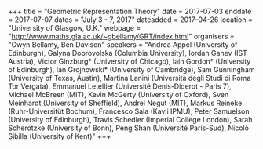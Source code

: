 +++
title = "Geometric Representation Theory"
date = 2017-07-03
enddate = 2017-07-07
dates = "July 3 - 7, 2017"
dateadded = 2017-04-26
location = "University of Glasgow, U.K."
webpage = "http://www.maths.gla.ac.uk/~gbellamy/GRT/index.html"
organisers = "Gwyn Bellamy, Ben Davison"
speakers = "Andrea Appel (University of Edinburgh), Galyna Dobrovolska (Columbia University), Iordan Ganev (IST Austria), Victor Ginzburg* (University of Chicago), Iain Gordon* (University of Edinburgh), Ian Grojnowski* (University of Cambridge), Sam Gunningham (University of Texas, Austin), Martina Lanini (Università degli Studi di Roma Tor Vergata), Emmanuel Letellier (Université Denis-Diderot - Paris 7), Michael McBreen (MIT), Kevin McGerty (University of Oxford), Sven Meinhardt (University of Sheffield), Andrei Negut (MIT), Markus Reineke (Ruhr-Universitüt Bochum), Francesco Sala (Kavli IPMU), Peter Samuelson (University of Edinburgh), Travis Schedler (Imperial College London), Sarah Scherotzke (University of Bonn), Peng Shan (Université Paris-Sud), Nicolò Sibilla (University of Kent)"
+++
